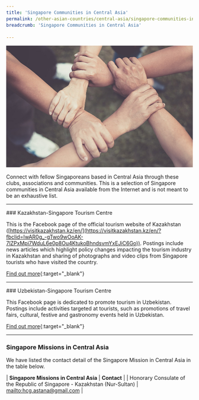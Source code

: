 ```yaml
---
title: 'Singapore Communities in Central Asia'
permalink: /other-asian-countries/central-asia/singapore-communities-in-central-asia/
breadcrumb: 'Singapore Communities in Central Asia'

---
```



![banner-singapore-communities-in-india](\images\china\sg-communities-new.jpg)

Connect with fellow Singaporeans based in Central Asia through these clubs, associations and communities. This is a selection of Singapore communities in Central Asia available from the Internet and is not meant to be an exhaustive list.

<hr/>
### Kazakhstan-Singapore Tourism Centre

This is the Facebook page of the official tourism website of Kazakhstan ([https://visitkazakhstan.kz/en/](https://visitkazakhstan.kz/en/?fbclid=IwAR0g_-gTwo9wOoAK-7lZPxMpi7WduL6e0p8Ou4KtukoBhndsvmYxEJiC6Go)). Postings include news articles which highlight policy changes impacting the tourism industry in Kazakhstan and sharing of photographs and video clips from Singapore tourists who have visited the country.

[Find out more](https://www.facebook.com/KazakhstanSingaporeTourismCentre/){:target="_blank"}

<hr/>
### Uzbekistan-Singapore Tourism Centre

This Facebook page is dedicated to promote tourism in Uzbekistan. Postings include activities targeted at tourists, such as promotions of travel fairs, cultural, festive and gastronomy events held in Uzbekistan.

[Find out more](https://www.facebook.com/UzbekistanSingaporeTourismCentre/){:target="_blank"}

<hr/>

### Singapore Missions in Central Asia 

We have listed the contact detail of the Singapore Mission in Central Asia in the table below.

| **Singapore Missions in Central Asia** | **Contact** |
| Honorary Consulate of the Republic of Singapore - Kazakhstan (Nur-Sultan) | <mailto:hcg.astana@gmail.com> |